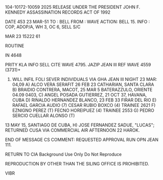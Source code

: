 104-10172-10059 2025 RELEASE UNDER THE PRESIDENT JOHN F. KENNEDY ASSASSINATION RECORDS ACT OF 1992

DATE
453
23 MAR-51
TO : BELL
FROM : WAVE
ACTION: BELL 15.
INFO : COP, ADOP/A, WH 3, OC 6, SELL S/C

MAR 23 15222 61

ROUTINE

IN 4648

PRITY KLA INFO SELL CITE WAVE 4795.
JAZIP JEAN III
REF WAVE 4559 (3731)+

1.  WILL INFIL FOLI SEVER INDIVIDUALS VIA GHA JEAN III NIGHT 23
MAR: 04,09
A) ALCO VERA SERAFIT 26 FEB 23 CATHARIAN, SANTA CLARA
B) BRAIDIO CONTRERA, MACOT, 25 MAR 5 BATERAZZULO, ORIENTE
04.09 0403,
C) ANGEL POSADA GUTIERREZ, 21 OCT 37, HAVANA, CUBA
D) RINALDO HERNANDEZ BLANCO, 23 FEB 33 FIRAR DEL RIO
E) RAFAEL GARCIA AUDIO (7) CESAR RUBIO BOXCO (4) TRAINEE 2621
F) EZNIGNO PEREZ (T) FECNO HOREIPUEZ (4) TRAINEE 2553
G) PEDRO SERCIO CUELLAR ALONSO (T)

13 MAY 15, SANTIAGO DE CUBA,
H) JOSE FERNANDEZ SADUE, "LUCAS";
RETURNED CUSA VIA COMMERCIAL AIR AFTERNOON 22 HAROK.

END OF MESSAGE
CS COMMENT: REQUESTED APPROVAL RUN OPN JEAN 111.

RETURN TO CIA
Background Use Only
Do Not Reproduce

REPRODUCTION BY OTHER THAN THE SILING OFFICE IS PROHIBITED.

VIBR
